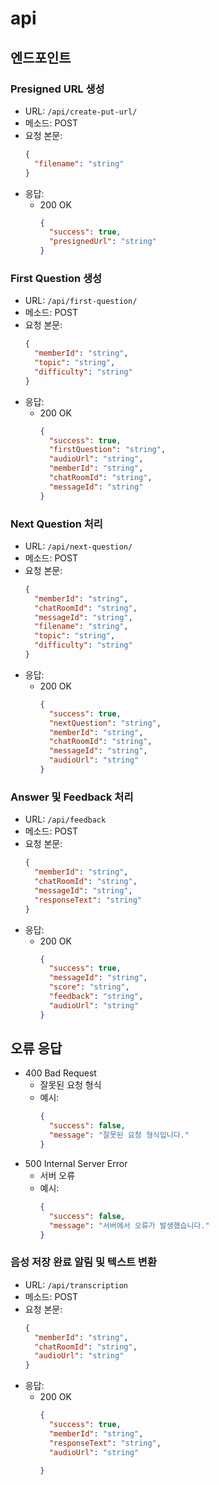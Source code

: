 # api

## 엔드포인트

### Presigned URL 생성

- URL: `/api/create-put-url/`
- 메소드: POST
- 요청 본문:
  ```json
  {
    "filename": "string"
  }
  ```
- 응답:
  - 200 OK
    ```json
    {
      "success": true,
      "presignedUrl": "string"
    }
    ```

### First Question 생성

- URL: `/api/first-question/`
- 메소드: POST
- 요청 본문:
  ```json
  {
    "memberId": "string",
    "topic": "string",
    "difficulty": "string"
  }
  ```
- 응답:
  - 200 OK
    ```json
    {
      "success": true,
      "firstQuestion": "string",
      "audioUrl": "string",
      "memberId": "string",
      "chatRoomId": "string",
      "messageId": "string"
    }
    ```

### Next Question 처리

- URL: `/api/next-question/`
- 메소드: POST
- 요청 본문:
  ```json
  {
    "memberId": "string",
    "chatRoomId": "string",
    "messageId": "string",
    "filename": "string",
    "topic": "string",
    "difficulty": "string"
  }
  ```
- 응답:
  - 200 OK
    ```json
    {
      "success": true,
      "nextQuestion": "string",
      "memberId": "string",
      "chatRoomId": "string",
      "messageId": "string",
      "audioUrl": "string"
    }
    ```

### Answer 및 Feedback 처리

- URL: `/api/feedback`
- 메소드: POST
- 요청 본문:
  ```json
  {
    "memberId": "string",
    "chatRoomId": "string",
    "messageId": "string",
    "responseText": "string"
  }
  ```
- 응답:
  - 200 OK
    ```json
    {
      "success": true,
      "messageId": "string",
      "score": "string",
      "feedback": "string",
      "audioUrl": "string"
    }
    ```

## 오류 응답

- 400 Bad Request
  - 잘못된 요청 형식
  - 예시:
    ```json
    {
      "success": false,
      "message": "잘못된 요청 형식입니다."
    }
    ```
- 500 Internal Server Error
  - 서버 오류
  - 예시:
    ```json
    {
      "success": false,
      "message": "서버에서 오류가 발생했습니다."
    }

### 음성 저장 완료 알림 및 텍스트 변환

- URL: `/api/transcription`
- 메소드: POST
- 요청 본문:
  ```json
  {
    "memberId": "string",
    "chatRoomId": "string",
    "audioUrl": "string"
  }
  ```
- 응답:
  - 200 OK
    ```json
    {
      "success": true,
      "memberId": "string",
      "responseText": "string",
      "audioUrl": "string"
   
    }
    ```
    ``` 